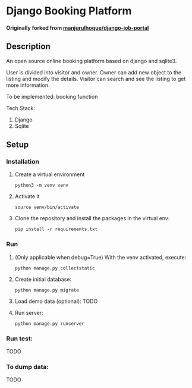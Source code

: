 # Django Booking Platform
#### Originally forked from [manjurulhoque/django-job-portal](https://github.com/manjurulhoque/django-job-portal)

## Description
 An open source online booking platform based on django and sqlite3.
 
 User is divided into visitor and owner. Owner can add new object to the listing and modify the details. Visitor can search and see the listing to get more information.

 To be implemented: booking function

Tech Stack:

1. Django
2. Sqlite

## Setup
### Installation

1. Create a virtual environment

    `python3 -m venv venv`

2. Activate it

    `source venv/bin/activate`

3. Clone the repository and install the packages in the virtual env:

    `pip install -r requirements.txt`


### Run

1. (Only applicable when debug=True) With the venv activated, execute:

    `python manage.py collectstatic`

2. Create initial database:

    `python manage.py migrate`

3. Load demo data (optional): TODO

4. Run server:

    `python manage.py runserver`

### Run test:
TODO

### To dump data:
TODO

